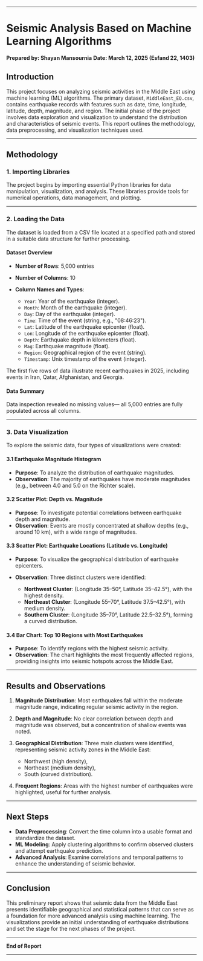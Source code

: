 
---

# Seismic Analysis Based on Machine Learning Algorithms

**Prepared by: Shayan Mansournia**
**Date: March 12, 2025 (Esfand 22, 1403)**

## Introduction

This project focuses on analyzing seismic activities in the Middle East using machine learning (ML) algorithms. The primary dataset, `MiddleEast_EQ.csv`, contains earthquake records with features such as date, time, longitude, latitude, depth, magnitude, and region. The initial phase of the project involves data exploration and visualization to understand the distribution and characteristics of seismic events. This report outlines the methodology, data preprocessing, and visualization techniques used.

---

## Methodology

### 1. Importing Libraries

The project begins by importing essential Python libraries for data manipulation, visualization, and analysis. These libraries provide tools for numerical operations, data management, and plotting.

---

### 2. Loading the Data

The dataset is loaded from a CSV file located at a specified path and stored in a suitable data structure for further processing.

#### Dataset Overview

* **Number of Rows**: 5,000 entries
* **Number of Columns**: 10
* **Column Names and Types**:

  * `Year`: Year of the earthquake (integer).
  * `Month`: Month of the earthquake (integer).
  * `Day`: Day of the earthquake (integer).
  * `Time`: Time of the event (string, e.g., "08:46:23").
  * `Lat`: Latitude of the earthquake epicenter (float).
  * `Lon`: Longitude of the earthquake epicenter (float).
  * `Depth`: Earthquake depth in kilometers (float).
  * `Mag`: Earthquake magnitude (float).
  * `Region`: Geographical region of the event (string).
  * `Timestamp`: Unix timestamp of the event (integer).

The first five rows of data illustrate recent earthquakes in 2025, including events in Iran, Qatar, Afghanistan, and Georgia.

#### Data Summary

Data inspection revealed no missing values— all 5,000 entries are fully populated across all columns.

---

### 3. Data Visualization

To explore the seismic data, four types of visualizations were created:

#### 3.1 Earthquake Magnitude Histogram

* **Purpose**: To analyze the distribution of earthquake magnitudes.
* **Observation**: The majority of earthquakes have moderate magnitudes (e.g., between 4.0 and 5.0 on the Richter scale).

#### 3.2 Scatter Plot: Depth vs. Magnitude

* **Purpose**: To investigate potential correlations between earthquake depth and magnitude.
* **Observation**: Events are mostly concentrated at shallow depths (e.g., around 10 km), with a wide range of magnitudes.

#### 3.3 Scatter Plot: Earthquake Locations (Latitude vs. Longitude)

* **Purpose**: To visualize the geographical distribution of earthquake epicenters.
* **Observation**: Three distinct clusters were identified:

  * **Northwest Cluster**: (Longitude 35–50°, Latitude 35–42.5°), with the highest density.
  * **Northeast Cluster**: (Longitude 55–70°, Latitude 37.5–42.5°), with medium density.
  * **Southern Cluster**: (Longitude 35–70°, Latitude 22.5–32.5°), forming a curved distribution.

#### 3.4 Bar Chart: Top 10 Regions with Most Earthquakes

* **Purpose**: To identify regions with the highest seismic activity.
* **Observation**: The chart highlights the most frequently affected regions, providing insights into seismic hotspots across the Middle East.

---

## Results and Observations

1. **Magnitude Distribution**: Most earthquakes fall within the moderate magnitude range, indicating regular seismic activity in the region.
2. **Depth and Magnitude**: No clear correlation between depth and magnitude was observed, but a concentration of shallow events was noted.
3. **Geographical Distribution**: Three main clusters were identified, representing seismic activity zones in the Middle East:

   * Northwest (high density),
   * Northeast (medium density),
   * South (curved distribution).
4. **Frequent Regions**: Areas with the highest number of earthquakes were highlighted, useful for further analysis.

---

## Next Steps

* **Data Preprocessing**: Convert the time column into a usable format and standardize the dataset.
* **ML Modeling**: Apply clustering algorithms to confirm observed clusters and attempt earthquake prediction.
* **Advanced Analysis**: Examine correlations and temporal patterns to enhance the understanding of seismic behavior.

---

## Conclusion

This preliminary report shows that seismic data from the Middle East presents identifiable geographical and statistical patterns that can serve as a foundation for more advanced analysis using machine learning. The visualizations provide an initial understanding of earthquake distributions and set the stage for the next phases of the project.

---

**End of Report**

---
